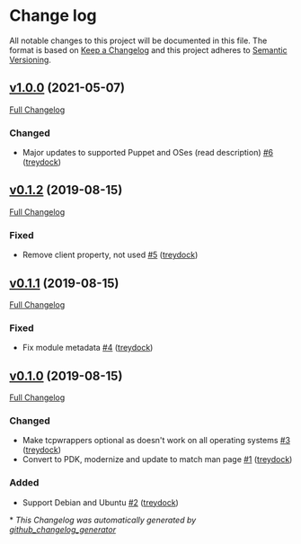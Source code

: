 # Change log

All notable changes to this project will be documented in this file. The format is based on [Keep a Changelog](http://keepachangelog.com/en/1.0.0/) and this project adheres to [Semantic Versioning](http://semver.org).

## [v1.0.0](https://github.com/treydock/puppet-module-conman/tree/v1.0.0) (2021-05-07)

[Full Changelog](https://github.com/treydock/puppet-module-conman/compare/v0.1.2...v1.0.0)

### Changed

- Major updates to supported Puppet and OSes \(read description\) [\#6](https://github.com/treydock/puppet-module-conman/pull/6) ([treydock](https://github.com/treydock))

## [v0.1.2](https://github.com/treydock/puppet-module-conman/tree/v0.1.2) (2019-08-15)

[Full Changelog](https://github.com/treydock/puppet-module-conman/compare/v0.1.1...v0.1.2)

### Fixed

- Remove client property, not used [\#5](https://github.com/treydock/puppet-module-conman/pull/5) ([treydock](https://github.com/treydock))

## [v0.1.1](https://github.com/treydock/puppet-module-conman/tree/v0.1.1) (2019-08-15)

[Full Changelog](https://github.com/treydock/puppet-module-conman/compare/v0.1.0...v0.1.1)

### Fixed

- Fix module metadata [\#4](https://github.com/treydock/puppet-module-conman/pull/4) ([treydock](https://github.com/treydock))

## [v0.1.0](https://github.com/treydock/puppet-module-conman/tree/v0.1.0) (2019-08-15)

[Full Changelog](https://github.com/treydock/puppet-module-conman/compare/4d11c10987c6db0eadafe78a9ace2dd64dc23e66...v0.1.0)

### Changed

- Make tcpwrappers optional as doesn't work on all operating systems [\#3](https://github.com/treydock/puppet-module-conman/pull/3) ([treydock](https://github.com/treydock))
- Convert to PDK, modernize and update to match man page [\#1](https://github.com/treydock/puppet-module-conman/pull/1) ([treydock](https://github.com/treydock))

### Added

- Support Debian and Ubuntu [\#2](https://github.com/treydock/puppet-module-conman/pull/2) ([treydock](https://github.com/treydock))



\* *This Changelog was automatically generated by [github_changelog_generator](https://github.com/github-changelog-generator/github-changelog-generator)*
